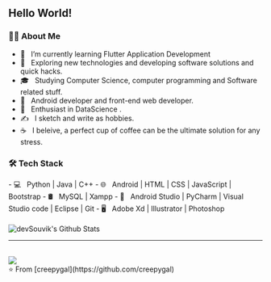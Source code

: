 <h2> Hello World! 


<h3> 👩‍💻 About Me </h3>

- 🔭 &nbsp; I’m currently learning Flutter Application Development
- 🤔 &nbsp; Exploring new technologies and developing software solutions and quick hacks.
- 🎓 &nbsp; Studying Computer Science, computer programming and Software related stuff.
- 💼 &nbsp; Android developer and front-end web developer.
- 🌱 &nbsp; Enthusiast in DataScience .
- ✍️ &nbsp; I sketch and write as hobbies.
- ☕ &nbsp; I beleive, a perfect cup of coffee can be the ultimate solution for any stress. 

<h3>🛠 Tech Stack</h3>
- 💻 &nbsp; Python | Java | C++  
- 🌐 &nbsp; Android | HTML | CSS | JavaScript | Bootstrap 
- 🛢 &nbsp; MySQL | Xampp
- 🔧 &nbsp; Android Studio | PyCharm | Visual Studio code | Eclipse | Git
- 🖥 &nbsp; Adobe Xd | Illustrator | Photoshop 

<br>
<br>
<img align="center" src="https://github-readme-stats.vercel.app/api?username=creepygal&include_all_commits=true&count_private=true&show_icons=true&line_height=20&title_color=7A7ADB&icon_color=2234AE&text_color=D3D3D3&bg_color=0,000000,130F40" alt="devSouvik's Github Stats">

</br>
<hr>
<br>
<a href="https://github.com/anuraghazra/github-readme-stats">
  <img align="center" src="https://github-readme-stats.vercel.app/api/top-langs/?username=creepygal&layout=compact" />
</a>
<br>
⭐️ From [creepygal](https://github.com/creepygal)
